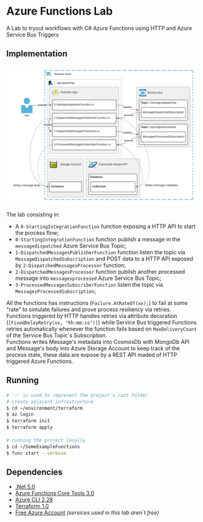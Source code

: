# Azure Functions Lab

A Lab to tryout workflows with C# Azure Functions using HTTP and Azure Service Bus Triggers

## Implementation

![Implementation](docs/images/Implementation.png)

The lab consisting in:
- A `0-StartingIntegrationFunction` function exposing a HTTP API to start the process flow;
- `0-StartingIntegrationFunction` function publish a message in the `messagedispatched` Azure Service Bus Topic;
- `1-DispatchedMessagesPublisherFunction` function listen the topic via `MessageDispatchedSubscription` and POST data to a HTTP API exposed by `2-DispatchedMessagesProcessor` function;
- `2-DispatchedMessagesProcessor` function publish another processed message into `messagesprocessed` Azure Service Bus Topic;
- `3-ProcessedMessagesSubscriberFunction` listen the topic via `MessagesProcessedSubscription`;

All the functions has instructions (`Failure.AtRateOf(xx);`) to fail at some "rate" to simulate failures and prove process resiliency via retries. <br />
Functions triggered by HTTP handles retries via attribute decoration (`[FixedDelayRetry(xx, "hh:mm:ss")]`) while Service Bus triggered Functions retries automatically whenever the function fails based on `MaxDeliveryCount` of the Service Bus Topic`s Subscription.<br />
Functions writes Message's metadata into CosmosDb with MongoDb API and Message's body into Azure Storage Account to keep track of the process state, these data are expose by a REST API maded of HTTP triggered Azure Functions.

## Running

```sh
# '~' is used to represent the project`s root folder
# create adjacent infrastructure
$ cd ~/environment/terraform
$ az login
$ terraform init
$ terraform apply

# running the project locally
$ cd ~/SomeExampleFunctions
$ func start --verbose
```

## Dependencies

- [.Net 5.0](https://dotnet.microsoft.com/download)
- [Azure Functions Core Tools 3.0](https://docs.microsoft.com/en-us/azure/azure-functions/functions-run-local#install-the-azure-functions-core-tools)
- [Azure CLI 2.28](https://docs.microsoft.com/en-us/cli/azure/install-azure-cli)
- [Terraform 1.0](https://www.terraform.io/downloads.html)
- [Free Azure Account](https://azure.microsoft.com/free/) *(services used in this lab aren`t free)*